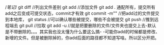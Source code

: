 /*笔记*/
git diff 				//列出文件差别
git add 				//添加文件     git add . 通配所有，提交所有    add之后变成可提交状态，commit才有效
git commit -m""   		//把add过的文件提交到本地库，
git status 				//可以确认哪些被提交，哪些不会被提交
git push   				//推到远程端去
git pull 				//拉取
git add -u				//就是把要删除的文件/文件夹也提交上去-默认是不带删除的。。。其实我也没太懂为什么要这么搞- -可能你add的时候都是修改、新增的文件。但是被删除掉的，你add后面的路径都不知道写啥。所以区分开把。
